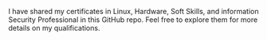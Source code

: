 I have shared my certificates in Linux, Hardware, Soft Skills, and information Security Professional in this GitHub repo. Feel free to explore them for more details on my qualifications.
